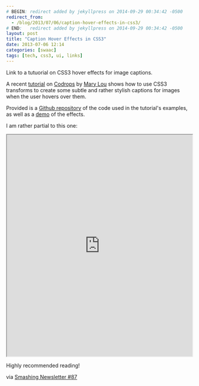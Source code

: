 ```yaml
---
# BEGIN: redirect added by jekyllpress on 2014-09-29 00:34:42 -0500
redirect_from:
  - /blog/2013/07/06/caption-hover-effects-in-css3/
# END:   redirect added by jekyllpress on 2014-09-29 00:34:42 -0500
layout: post
title: "Caption Hover Effects in CSS3"
date: 2013-07-06 12:14
categories: [swaac]
tags: [tech, css3, ui, links]
---
```

Link to a tutuorial on CSS3 hover effects for image captions.

A recent
[tutorial](http://tympanus.net/codrops/2013/06/18/caption-hover-effects/)
on [Codrops](http://tympanus.net/codrops/) by [Mary
Lou](http://tympanus.net/codrops/author/crnacura/) shows how to use
CSS3 transforms to create some subtle and rather stylish captions for
images when the user hovers over them.

<!--more-->

Provided is a [Github
repository](https://github.com/codrops/CaptionHoverEffects) of the
code used in the tutorial's examples, as well as a [demo](http://tympanus.net/Tutorials/CaptionHoverEffects/) of the
effects.

I am rather partial to this one:

<iframe
src="http://tympanus.net/Tutorials/CaptionHoverEffects/index4.html"
width="100%" height="600px"></iframe>

Highly recommended reading!

via [Smashing Newsletter #87](http://www.smashingmagazine.com/smashing-newsletter-issue-87/)

